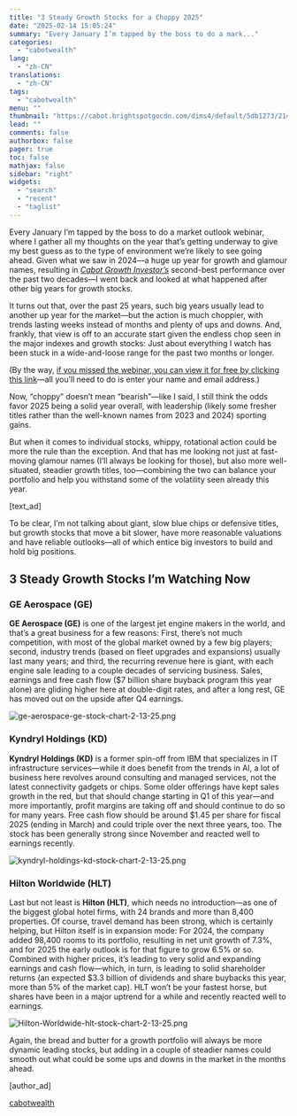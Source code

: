 ```yaml
---
title: "3 Steady Growth Stocks for a Choppy 2025"
date: "2025-02-14 15:05:24"
summary: "Every January I’m tapped by the boss to do a mark..."
categories:
  - "cabotwealth"
lang:
  - "zh-CN"
translations:
  - "zh-CN"
tags:
  - "cabotwealth"
menu: ""
thumbnail: "https://cabot.brightspotgocdn.com/dims4/default/5db1273/2147483647/strip/true/crop/3616x2732+14+0/resize/90x68!/quality/90/?url=https%3A%2F%2Fk2-prod-cabot.s3.us-east-1.amazonaws.com%2Fbrightspot%2F0a%2F3e%2F1f73f4a24a00b9b88cfc4457eeca%2Fistock-2187525266.jpg"
lead: ""
comments: false
authorbox: false
pager: true
toc: false
mathjax: false
sidebar: "right"
widgets:
  - "search"
  - "recent"
  - "taglist"
---
```


Every January I’m tapped by the boss to do a market outlook webinar, where I gather all my thoughts on the year that’s getting underway to give my best guess as to the type of environment we’re likely to see going ahead. Given what we saw in 2024—a huge up year for growth and glamour names, resulting in [*Cabot Growth Investor’s*](https://www.cabotwealth.com/subscription-offers/cabot-growth-investor/) second-best performance over the past two decades—I went back and looked at what happened after other big years for growth stocks.

It turns out that, over the past 25 years, such big years usually lead to another up year for the market—but the action is much choppier, with trends lasting weeks instead of months and plenty of ups and downs. And, frankly, that view is off to an accurate start given the endless chop seen in the major indexes and growth stocks: Just about everything I watch has been stuck in a wide-and-loose range for the past two months or longer.

(By the way, [if you missed the webinar, you can view it for free by clicking this link](https://www.cabotwealth.com/webinars/january-16-2025-webinar-2025-market-outlook-winning-strategies-for-a-bullish-year-ahead)—all you’ll need to do is enter your name and email address.)

Now, “choppy” doesn’t mean “bearish”—like I said, I still think the odds favor 2025 being a solid year overall, with leadership (likely some fresher titles rather than the well-known names from 2023 and 2024) sporting gains.

But when it comes to individual stocks, whippy, rotational action could be more the rule than the exception. And that has me looking not just at fast-moving glamour names (I’ll always be looking for those), but also more well-situated, steadier growth titles, too—combining the two can balance your portfolio and help you withstand some of the volatility seen already this year.

[text\_ad]

To be clear, I’m not talking about giant, slow blue chips or defensive titles, but growth stocks that move a bit slower, have more reasonable valuations and have reliable outlooks—all of which entice big investors to build and hold big positions.

3 Steady Growth Stocks I’m Watching Now
---------------------------------------

### GE Aerospace (GE)

**GE Aerospace (GE)** is one of the largest jet engine makers in the world, and that’s a great business for a few reasons: First, there’s not much competition, with most of the global market owned by a few big players; second, industry trends (based on fleet upgrades and expansions) usually last many years; and third, the recurring revenue here is giant, with each engine sale leading to a couple decades of servicing business. Sales, earnings and free cash flow ($7 billion share buyback program this year alone) are gliding higher here at double-digit rates, and after a long rest, GE has moved out on the upside after Q4 earnings.




![ge-aerospace-ge-stock-chart-2-13-25.png](https://cabot.brightspotgocdn.com/dims4/default/982ac44/2147483647/strip/true/crop/460x383+0+0/resize/460x383!/quality/90/?url=https%3A%2F%2Fk2-prod-cabot.s3.us-east-1.amazonaws.com%2Fbrightspot%2F8f%2Fac%2F035137564df698e99cee78757e87%2Fge-2-13-25.png)



### Kyndryl Holdings (KD)

**Kyndryl Holdings (KD)** is a former spin-off from IBM that specializes in IT infrastructure services—while it does benefit from the trends in AI, a lot of business here revolves around consulting and managed services, not the latest connectivity gadgets or chips. Some older offerings have kept sales growth in the red, but that should change starting in Q1 of this year—and more importantly, profit margins are taking off and should continue to do so for many years. Free cash flow should be around $1.45 per share for fiscal 2025 (ending in March) and could triple over the next three years, too. The stock has been generally strong since November and reacted well to earnings recently.




![kyndryl-holdings-kd-stock-chart-2-13-25.png](https://cabot.brightspotgocdn.com/dims4/default/0eb1799/2147483647/strip/true/crop/460x383+0+0/resize/460x383!/quality/90/?url=https%3A%2F%2Fk2-prod-cabot.s3.us-east-1.amazonaws.com%2Fbrightspot%2Ffa%2F5e%2Feb0bf1794128bf866576b62ef606%2Fkd-2-13-25.png)



### Hilton Worldwide (HLT)

Last but not least is **Hilton (HLT)**, which needs no introduction—as one of the biggest global hotel firms, with 24 brands and more than 8,400 properties. Of course, travel demand has been strong, which is certainly helping, but Hilton itself is in expansion mode: For 2024, the company added 98,400 rooms to its portfolio, resulting in net unit growth of 7.3%, and for 2025 the early outlook is for that figure to grow 6.5% or so. Combined with higher prices, it’s leading to very solid and expanding earnings and cash flow—which, in turn, is leading to solid shareholder returns (an expected $3.3 billion of dividends and share buybacks this year, more than 5% of the market cap). HLT won’t be your fastest horse, but shares have been in a major uptrend for a while and recently reacted well to earnings.




![Hilton-Worldwide-hlt-stock-chart-2-13-25.png](https://cabot.brightspotgocdn.com/dims4/default/40f19ea/2147483647/strip/true/crop/460x383+0+0/resize/460x383!/quality/90/?url=https%3A%2F%2Fk2-prod-cabot.s3.us-east-1.amazonaws.com%2Fbrightspot%2F85%2Ff0%2F8738acc942ea96ff7d71e8c2aa24%2Fhlt-2-13-25.png)



Again, the bread and butter for a growth portfolio will always be more dynamic leading stocks, but adding in a couple of steadier names could smooth out what could be some ups and downs in the market in the months ahead.

[author\_ad]

[cabotwealth](https://www.cabotwealth.com/daily/growth-stocks/steady-growth-stocks-for-a-choppy-year)
